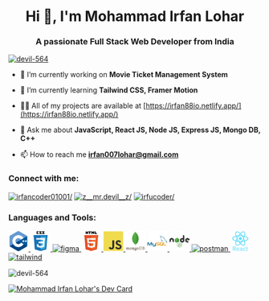 <h1 align="center">Hi 👋, I'm Mohammad Irfan Lohar</h1>
<h3 align="center">A passionate Full Stack Web Developer from India</h3>

<p align="left" style = "display : flex; flex-wrap : wrap;"> <a href="https://github.com/ryo-ma/github-profile-trophy"><img src="https://github-profile-trophy.vercel.app/?username=devil-564" alt="devil-564" /></a> </p>

- 🔭 I’m currently working on **Movie Ticket Management System**

- 🌱 I’m currently learning **Tailwind CSS, Framer Motion**

- 👨‍💻 All of my projects are available at [https://irfan88io.netlify.app/](https://irfan88io.netlify.app/)

- 💬 Ask me about **JavaScript, React JS, Node JS, Express JS, Mongo DB, C++**

- 📫 How to reach me **irfan007lohar@gmail.com**

<h3 align="left">Connect with me:</h3>
<p align="left">
<a href="https://linkedin.com/in/irfancoder01001/" target="blank"><img align="center" src="https://raw.githubusercontent.com/rahuldkjain/github-profile-readme-generator/master/src/images/icons/Social/linked-in-alt.svg" alt="irfancoder01001/" height="30" width="40" /></a>
<a href="https://instagram.com/z__mr.devil__z/" target="blank"><img align="center" src="https://raw.githubusercontent.com/rahuldkjain/github-profile-readme-generator/master/src/images/icons/Social/instagram.svg" alt="z__mr.devil__z/" height="30" width="40" /></a>
<a href="https://www.leetcode.com/irfucoder/" target="blank"><img align="center" src="https://raw.githubusercontent.com/rahuldkjain/github-profile-readme-generator/master/src/images/icons/Social/leet-code.svg" alt="irfucoder/" height="30" width="40" /></a>
</p>

<h3 align="left">Languages and Tools:</h3>
<p align="left"> <a href="https://www.w3schools.com/cpp/" target="_blank" rel="noreferrer"> <img src="https://raw.githubusercontent.com/devicons/devicon/master/icons/cplusplus/cplusplus-original.svg" alt="cplusplus" width="40" height="40"/> </a> <a href="https://www.w3schools.com/css/" target="_blank" rel="noreferrer"> <img src="https://raw.githubusercontent.com/devicons/devicon/master/icons/css3/css3-original-wordmark.svg" alt="css3" width="40" height="40"/> </a> <a href="https://www.figma.com/" target="_blank" rel="noreferrer"> <img src="https://www.vectorlogo.zone/logos/figma/figma-icon.svg" alt="figma" width="40" height="40"/> </a> <a href="https://www.w3.org/html/" target="_blank" rel="noreferrer"> <img src="https://raw.githubusercontent.com/devicons/devicon/master/icons/html5/html5-original-wordmark.svg" alt="html5" width="40" height="40"/> </a> <a href="https://developer.mozilla.org/en-US/docs/Web/JavaScript" target="_blank" rel="noreferrer"> <img src="https://raw.githubusercontent.com/devicons/devicon/master/icons/javascript/javascript-original.svg" alt="javascript" width="40" height="40"/> </a> <a href="https://www.mongodb.com/" target="_blank" rel="noreferrer"> <img src="https://raw.githubusercontent.com/devicons/devicon/master/icons/mongodb/mongodb-original-wordmark.svg" alt="mongodb" width="40" height="40"/> </a> <a href="https://www.mysql.com/" target="_blank" rel="noreferrer"> <img src="https://raw.githubusercontent.com/devicons/devicon/master/icons/mysql/mysql-original-wordmark.svg" alt="mysql" width="40" height="40"/> </a> <a href="https://nodejs.org" target="_blank" rel="noreferrer"> <img src="https://raw.githubusercontent.com/devicons/devicon/master/icons/nodejs/nodejs-original-wordmark.svg" alt="nodejs" width="40" height="40"/> </a> <a href="https://postman.com" target="_blank" rel="noreferrer"> <img src="https://www.vectorlogo.zone/logos/getpostman/getpostman-icon.svg" alt="postman" width="40" height="40"/> </a> <a href="https://reactjs.org/" target="_blank" rel="noreferrer"> <img src="https://raw.githubusercontent.com/devicons/devicon/master/icons/react/react-original-wordmark.svg" alt="react" width="40" height="40"/> </a> <a href="https://tailwindcss.com/" target="_blank" rel="noreferrer"> <img src="https://www.vectorlogo.zone/logos/tailwindcss/tailwindcss-icon.svg" alt="tailwind" width="40" height="40"/> </a> </p>

<p><img align="center" src="https://github-readme-stats.vercel.app/api/top-langs?username=devil-564&show_icons=true&locale=en&layout=compact" alt="devil-564" /></p>

<a href="https://app.daily.dev/devilirfan"><img src="https://api.daily.dev/devcards/v2/4dDyOIyuXQsvLphSNTQUi.png?type=default&r=n3q" width="356" alt="Mohammad Irfan Lohar's Dev Card"/></a>
